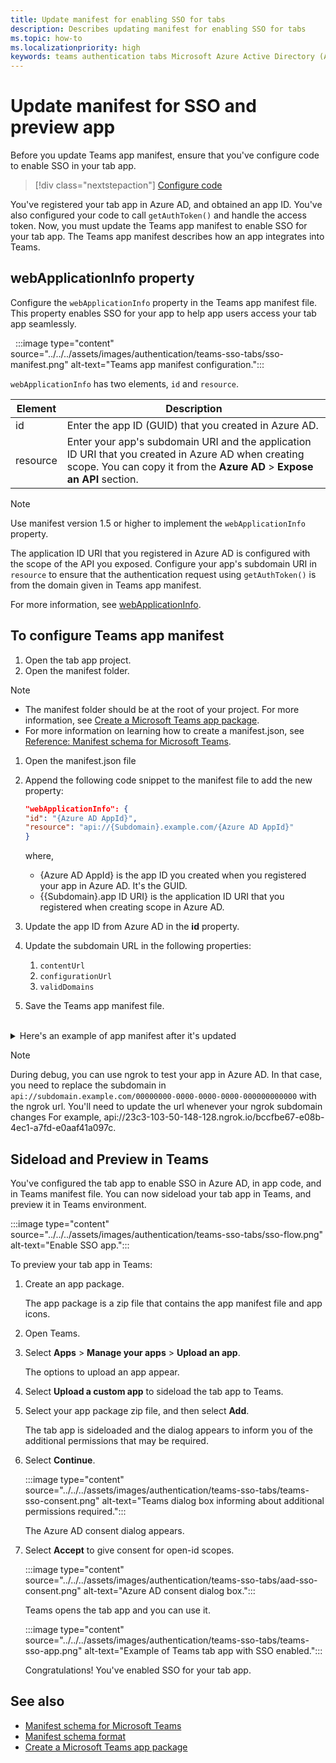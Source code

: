 ```yaml
---
title: Update manifest for enabling SSO for tabs
description: Describes updating manifest for enabling SSO for tabs
ms.topic: how-to
ms.localizationpriority: high
keywords: teams authentication tabs Microsoft Azure Active Directory (Azure AD) Graph API
---
```

# Update manifest for SSO and preview app

Before you update Teams app manifest, ensure that you've configure code to enable SSO in your tab app.

> [!div class="nextstepaction"]
> [Configure code](tab-sso-code.md)

You've registered your tab app in Azure AD, and obtained an app ID. You've also configured your code to call `getAuthToken()` and handle the access token. Now, you must update the Teams app manifest to enable SSO for your tab app. The Teams app manifest describes how an app integrates into Teams.

## webApplicationInfo property

Configure the `webApplicationInfo` property in the Teams app manifest file. This property enables SSO for your app to help app users access your tab app seamlessly.

&nbsp;&nbsp;:::image type="content" source="../../../assets/images/authentication/teams-sso-tabs/sso-manifest.png" alt-text="Teams app manifest configuration.":::

`webApplicationInfo` has two elements, `id` and `resource`.

| Element | Description |
| --- | --- |
| id | Enter the app ID (GUID) that you created in Azure AD. |
| resource | Enter your app's subdomain URI and the application ID URI that you created in Azure AD when creating scope. You can copy it from the **Azure AD** > **Expose an API** section. |

> [!NOTE]
> Use manifest version 1.5 or higher to implement the `webApplicationInfo` property.

The application ID URI that you registered in Azure AD is configured with the scope of the API you exposed. Configure your app's subdomain URI in `resource` to ensure that the authentication request using `getAuthToken()` is from the domain given in Teams app manifest.

For more information, see [webApplicationInfo](../../../resources/schema/manifest-schema.md#webapplicationinfo).

## To configure Teams app manifest

1. Open the tab app project.
2. Open the manifest folder.

  > [!NOTE]
  >
  > - The manifest folder should be at the root of your project. For more information, see [Create a Microsoft Teams app package](../../../concepts/build-and-test/apps-package.md).
  > - For more information on learning how to create a manifest.json, see [Reference: Manifest schema for Microsoft Teams](../../../resources/schema/manifest-schema.md).

1. Open the manifest.json file
1. Append the following code snippet to the manifest file to add the new property:

    ```json
    "webApplicationInfo": {
    "id": "{Azure AD AppId}",
    "resource": "api://{Subdomain}.example.com/{Azure AD AppId}"
    }
    ```

    where,
    - {Azure AD AppId} is the app ID you created when you registered your app in Azure AD. It's the GUID.
    - {{Subdomain}.app ID URI} is the application ID URI that you registered when creating scope in Azure AD.

4. Update the app ID from Azure AD in the **id** property.
5. Update the subdomain URL in the following properties:
   1. `contentUrl`
   2. `configurationUrl`
   3. `validDomains`
6. Save the Teams app manifest file.

<br>
<details>
<summary>Here's an example of app manifest after it's updated</summary>

```json
{
  "$schema": "https://developer.microsoft.com/json-schemas/teams/v1.11/MicrosoftTeams.schema.json",
  "manifestVersion": "1.11",
  "version": "1.0.0",
  "id": "bccfbe67-e08b-4ec1-a7fd-e0aaf41a097c",
  "packageName": "com.contoso.teamsauthsso",
  "developer": {
    "name": "Microsoft",
    "websiteUrl": "https://www.microsoft.com",
    "privacyUrl": "https://www.microsoft.com/privacy",
    "termsOfUseUrl": "https://www.microsoft.com/termsofuse"
  },
  "name": {
    "short": "Teams Auth SSO",
    "full": "Teams Auth SSO"
  },
  "description": {
    "short": "Teams Auth SSO app",
    "full": "The Teams Auth SSO app"
  },
  "icons": {
    "outline": "outline.png",
    "color": "color.png"
  },
  "accentColor": "#60A18E",
  "staticTabs": [
    {
      "entityId": "auth",
      "name": "Auth",
      "contentUrl": "https://contoso.com/Home/Index",
      "scopes": [ "personal" ]
    }
  ],
  "configurableTabs": [
    {
      "configurationUrl": "https://contoso.com/Home/Configure",
      "canUpdateConfiguration": true,
      "scopes": [
        "team"
      ]
    }
  ],
  "permissions": [ "identity", "messageTeamMembers" ],
  "validDomains": [
    "contoso.com"
  ],
  "webApplicationInfo": {
    "id": "bccfbe67-e08b-4ec1-a7fd-e0aaf41a097c",
    "resource": "api://contoso.com/bccfbe67-e08b-4ec1-a7fd-e0aaf41a097c"
  }
}
```

</details>

> [!NOTE]
> During debug, you can use ngrok to test your app in Azure AD. In that case, you need to replace the subdomain in `api://subdomain.example.com/00000000-0000-0000-0000-000000000000` with the ngrok url. You'll need to update the url whenever your ngrok subdomain changes For example, api://23c3-103-50-148-128.ngrok.io/bccfbe67-e08b-4ec1-a7fd-e0aaf41a097c.

## Sideload and Preview in Teams

You've configured the tab app to enable SSO in Azure AD, in app code, and in Teams manifest file. You can now sideload your tab app in Teams, and preview it in Teams environment.

:::image type="content" source="../../../assets/images/authentication/teams-sso-tabs/sso-flow.png" alt-text="Enable SSO app.":::

To preview your tab app in Teams:

1. Create an app package.

   The app package is a zip file that contains the app manifest file and app icons.

1. Open Teams.

1. Select **Apps** > **Manage your apps** > **Upload an app**.

    The options to upload an app appear.

1. Select **Upload a custom app** to sideload the tab app to Teams.

1. Select your app package zip file, and then select **Add**.

    The tab app is sideloaded and the dialog appears to inform you of the additional permissions that may be required.

1. Select **Continue**.

    :::image type="content" source="../../../assets/images/authentication/teams-sso-tabs/teams-sso-consent.png" alt-text="Teams dialog box informing about additional permissions required.":::

    The Azure AD consent dialog appears.

1. Select **Accept** to give consent for open-id scopes.

    :::image type="content" source="../../../assets/images/authentication/teams-sso-tabs/aad-sso-consent.png" alt-text="Azure AD consent dialog box.":::

    Teams opens the tab app and you can use it.

    :::image type="content" source="../../../assets/images/authentication/teams-sso-tabs/teams-sso-app.png" alt-text="Example of Teams tab app with SSO enabled.":::

    Congratulations! You've enabled SSO for your tab app.

## See also

- [Manifest schema for Microsoft Teams](../../../resources/schema/manifest-schema.md)
- [Manifest schema format](https://developer.microsoft.com/json-schemas/teams/v1.12/MicrosoftTeams.schema.json)
- [Create a Microsoft Teams app package](../../../concepts/build-and-test/apps-package.md)